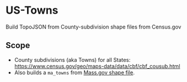 # US-Towns
Build TopoJSON from County-subdivision shape files from Census.gov

## Scope
- County subdivisions (aka Towns) for all States: https://www.census.gov/geo/maps-data/data/cbf/cbf_cousub.html
- Also builds a `ma_towns` from [Mass.gov shape file](http://www.mass.gov/anf/research-and-tech/it-serv-and-support/application-serv/office-of-geographic-information-massgis/datalayers/townsurvey.html). 
